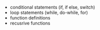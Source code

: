 - conditional statements (if, if else, switch)
- loop statements (while, do-while, for)
- function definitions
- recusrive functions
